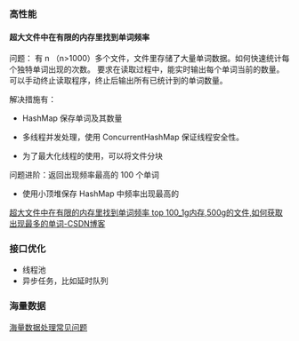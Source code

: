 ### 高性能

#### 超大文件中在有限的内存里找到单词频率

问题： 有 n （n>1000）多个文件，文件里存储了大量单词数据。如何快速统计每个独特单词出现的次数。  要求在读取过程中，能实时输出每个单词当前的数量。可以手动终止读取程序，终止后输出所有已统计到的单词数量。

解决措施有：

- HashMap 保存单词及其数量

- 多线程并发处理，使用 ConcurrentHashMap 保证线程安全性。
- 为了最大化线程的使用，可以将文件分块

问题进阶：返回出现频率最高的 100 个单词

- 使用小顶堆保存 HashMap 中频率出现最高的

[超大文件中在有限的内存里找到单词频率 top 100_1g内存,500g的文件,如何获取出现最多的单词-CSDN博客](https://blog.csdn.net/weixin_59287292/article/details/123242183)







### 接口优化

- 线程池
- 异步任务，比如延时队列





### 海量数据

[海量数据处理常见问题](https://gitcode.com/doocs/advanced-java/overview)

